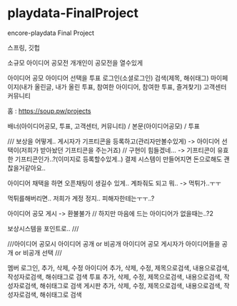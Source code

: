# playdata-FinalProject
encore-playdata Final Project 

스프링, 깃헙

소규모 아이디어 공모전 개개인이 공모전을 열수있게



아이디어 공모
아이디어 선택을 투표
로그인(소셜로그인)
검색(제목, 해쉬태그)
마이페이지(내가 올린글, 내가 올린 투표, 참여한 아이디어, 참여한 투표, 즐겨찾기)
고객센터
커뮤니티

홈 : https://soup.pw/projects

배너(아이디어공모, 투표, 고객센터, 커뮤니티) / 본문(아이디어공모) / 투표


/// 보상을 어떻게..
게시자가 기프티콘을 등록하고(관리자만볼수있게) -> 아이디어 선택이(저희가 받아놨던 기프티콘을 주는거죠) //  구현이 힘들겠네...  -> 기프티콘이 유효한 기프티콘인가..?(이미지로 등록할수있게..)
결제 시스템이 만들어지면 돈으로해도 괜찮을거같아요..

아이디어 채택을 하면 오픈채팅이 생길수 있게.. 계좌줘도 되고 뭐.. -> 먹튀가..ㅜㅜ

먹튀를해버리면.. 저희가 계정 정지.. 피해자한테는ㅜㅜ..?

아이디어 공모 게시 -> 환불불가 // 하지만 마음에 드는 아이디어가 없을때는..?2


보상시스템을 포인트로..
///


///아이디어 공모시 아이디어 공개 or 비공개
아이디어 공모 게시자가
아이디어들을 공개 or 비공개 선택
///



멤버  로그인, 추가, 삭제, 수정
아이디어  추가, 삭제, 수정, 제목으로검색, 내용으로검색, 작성자로검색, 해쉬태그로 검색
투표  추가, 삭제, 수정, 제목으로검색, 내용으로검색, 작성자로검색, 해쉬태그로 검색
게시판  추가, 삭제, 수정, 제목으로검색, 내용으로검색, 작성자로검색, 해쉬태그로 검색
